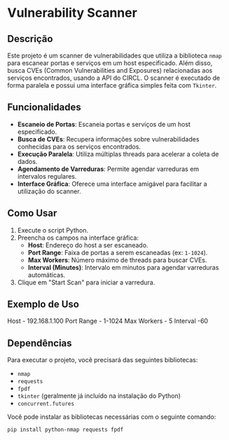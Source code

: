 # Vulnerability Scanner

## Descrição
Este projeto é um scanner de vulnerabilidades que utiliza a biblioteca `nmap` para escanear portas e serviços em um host especificado. Além disso, busca CVEs (Common Vulnerabilities and Exposures) relacionadas aos serviços encontrados, usando a API do CIRCL. O scanner é executado de forma paralela e possui uma interface gráfica simples feita com `Tkinter`.

## Funcionalidades
- **Escaneio de Portas**: Escaneia portas e serviços de um host especificado.
- **Busca de CVEs**: Recupera informações sobre vulnerabilidades conhecidas para os serviços encontrados.
- **Execução Paralela**: Utiliza múltiplas threads para acelerar a coleta de dados.
- **Agendamento de Varreduras**: Permite agendar varreduras em intervalos regulares.
- **Interface Gráfica**: Oferece uma interface amigável para facilitar a utilização do scanner.

## Como Usar
1. Execute o script Python.
2. Preencha os campos na interface gráfica:
   - **Host**: Endereço do host a ser escaneado.
   - **Port Range**: Faixa de portas a serem escaneadas (ex: `1-1024`).
   - **Max Workers**: Número máximo de threads para buscar CVEs.
   - **Interval (Minutes)**: Intervalo em minutos para agendar varreduras automáticas.
3. Clique em "Start Scan" para iniciar a varredura.

## Exemplo de Uso

Host - 192.168.1.100
Port Range - 1-1024
Max Workers - 5
Interval -60


## Dependências
Para executar o projeto, você precisará das seguintes bibliotecas:
- `nmap`
- `requests`
- `fpdf`
- `tkinter` (geralmente já incluído na instalação do Python)
- `concurrent.futures`

Você pode instalar as bibliotecas necessárias com o seguinte comando:

```bash
pip install python-nmap requests fpdf





